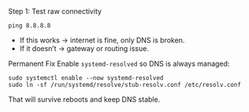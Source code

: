 Step 1: Test raw connectivity
```
ping 8.8.8.8
```
- If this works → internet is fine, only DNS is broken.
- If it doesn’t → gateway or routing issue.

Permanent Fix
Enable `systemd-resolved` so DNS is always managed:
```
sudo systemctl enable --now systemd-resolved
sudo ln -sf /run/systemd/resolve/stub-resolv.conf /etc/resolv.conf
```

That will survive reboots and keep DNS stable.
